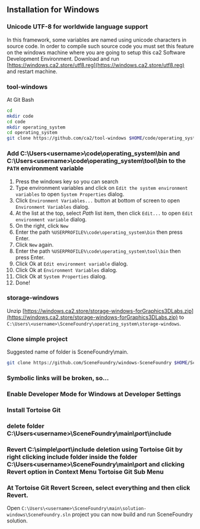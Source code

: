 ## Installation for Windows

### Unicode UTF-8 for worldwide language support
In this framework, some variables are named using unicode characters in source code. In order to compile such source code you must set this feature on the windows machine where you are going to setup this ca2 Software Development Environment.
Download and run [https://windows.ca2.store/utf8.reg](https://windows.ca2.store/utf8.reg) and restart machine.

### tool-windows
At Git Bash
```bash
cd
mkdir code
cd code
mkdir operating_system
cd operating_system
git clone https://github.com/ca2/tool-windows $HOME/code/operating_system/tool --recurse-submodules
```

### Add C:\Users\<username>\code\operating_system\bin and C:\Users\<username>\code\operating_system\tool\bin to the `PATH` environment variable
1. Press the windows key so you can search
2. Type environment variables and click on `Edit the system environment variables` to open `System Properties` dialog.
3. Click `Environment Variables...` button at bottom of screen to open `Environment Variables` dialog.
4. At the list at the top, select *Path* list item, then click `Edit...` to open `Edit environment variable` dialog.
5. On the right, click `New`
6. Enter the path `%USERPROFILE%\code\operating_system\bin` then press Enter.
7. Click `New` again.
8. Enter the path `%USERPROFILE%\code\operating_system\tool\bin` then press Enter.
9. Click Ok at `Edit environment variable` dialog.
10. Click Ok at `Environment Variables` dialog.
11. Click Ok at `System Properties` dialog.
12. Done!

### storage-windows
Unzip [https://windows.ca2.store/storage-windows-forGraphics3DLabs.zip](https://windows.ca2.store/storage-windows-forGraphics3DLabs.zip) to `C:\Users\<username>\SceneFoundry\operating_system\storage-windows`.

### Clone simple project
Suggested name of folder is SceneFoundry\main.
```bash
git clone https://github.com/SceneFoundry/windows-SceneFoundry $HOME/SceneFoundry/main --recurse-submodules
```

### Symbolic links will be broken, so...

### Enable Developer Mode for Windows at Developer Settings

### Install Tortoise Git

### delete folder C:\Users\<username>\SceneFoundry\main\port\include

### Revert C:\simple\port\include deletion using Tortoise Git by right clicking include folder inside the folder C:\Users\<username>\SceneFoundry\main\port and clicking Revert option in Context Menu Tortoise Git Sub Menu

### At Tortoise Git Revert Screen, select everything and then click Revert.

Open `C:\Users\<username>\SceneFoundry\main\solution-windows\SceneFoundry.sln` project you can now build and run SceneFoundry solution.


